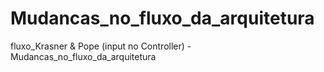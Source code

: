 # Mudancas_no_fluxo_da_arquitetura
fluxo_Krasner &amp; Pope (input no Controller) - Mudancas_no_fluxo_da_arquitetura
